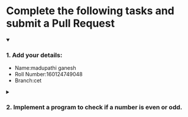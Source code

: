 # Complete the following tasks and submit a Pull Request
<details open>
<summary><h3>1. Add your details: </h3></summary>
<ul>
  <li> Name:madupathi ganesh </li>
  <li> Roll Number:160124749048 </li>
  <li> Branch:cet</li>
</ul>
</details>
<details>
<summary><h3> 2. Implement a program to check if a number is even or odd. </h3></summary>
<ul>
  <li> Create a new file in the repository and add your code. </li>
  <li> Use any programming language of your choice. </li>
</ul>
</details>
